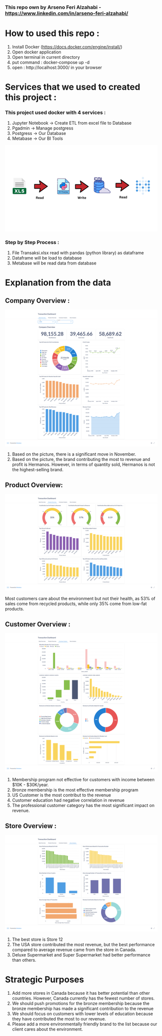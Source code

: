 ### This repo own by Arseno Feri Alzahabi - https://www.linkedin.com/in/arseno-feri-alzahabi/

# How to used this repo :
1. Install Docker (https://docs.docker.com/engine/install/)
2. Open docker application
3. Open terminal in current directory
4. put command : docker-compose up -d
5. open : http://localhost:3000/ in your browser

# Services that we used to created this project :

### This project used docker with 4 services :
1. Jupyter Notebook -> Create ETL from excel file to Database
2. Pgadmin -> Manage postgress
3. Postgress -> Our Database
4. Metabase -> Our BI Tools

![Services Flow](Image/Read.png)

### Step by Step Process :
1. File Transaksi.xlsx read with pandas (python library) as dataframe
2. Dataframe will be load to database
3. Metabase will be read data from database

# Explanation from the data

## Company Overview :

![Company Overview](Image/Company_Overview.png)

1. Based on the picture, there is a significant move in November.
2. Based on the picture, the brand contributing the most to revenue and profit is Hermanos. However, in terms of quantity sold, Hermanos is not the highest-selling brand.

## Product Overview:

![Product Overview](Image/Product_Overview.png)

Most customers care about the environment but not their health, as 53% of sales come from recycled products, while only 35% come from low-fat products. 

## Customer Overview :

![Customer Overview](Image/Customer_Analysis.png)

1. Membership program not effective for customers with income between $10K - $30K/year.
2. Bronze membership is the most effective membership program
3. US Customer is the most contribut to the revenue
4. Customer education had negative correlation in revenue
5. The professional customer category has the most significant impact on revenue.

## Store Overview :

![Store Overview](Image/Store_Analysis.png)

1. The best store is Store 12
2. The USA store contributed the most revenue, but the best performance compared to average revenue came from the store in Canada.
3. Deluxe Supermarket and Super Supermarket had better performance than others.


# Strategic Purposes

1. Add more stores in Canada because it has better potential than other countries. However, Canada currently has the fewest number of stores.
2. We should push promotions for the bronze membership because the bronze membership has made a significant contribution to the revenue
3. We should focus on customers with lower levels of education because they have contributed the most to our revenue.
4. Please add a more environmentally friendly brand to the list because our client cares about the environment.



